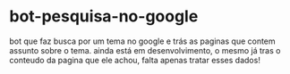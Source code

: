 # bot-pesquisa-no-google
bot que faz busca por um tema no google e trás as paginas que contem assunto sobre o tema.
ainda está em desenvolvimento, o mesmo já tras o conteudo da pagina que ele achou, falta apenas tratar esses dados!
